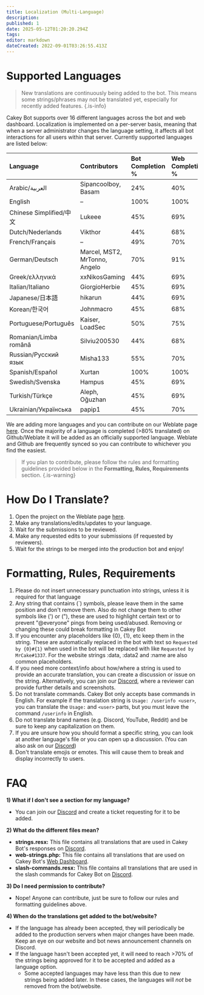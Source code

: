 ```yaml
---
title: Localization (Multi-Language)
description: 
published: 1
date: 2025-05-12T01:20:20.294Z
tags: 
editor: markdown
dateCreated: 2022-09-01T03:26:55.413Z
---
```


# Supported Languages

> New translations are continuously being added to the bot. This means some strings/phrases may not be translated yet, especially for recently added features.
{.is-info}

Cakey Bot supports over 16 different languages across the bot  and web dashboard. Localization is implemented on a per-server basis, meaning that when a server administrator changes the language setting, it affects all bot interactions for all users within that server. Currently supported languages are listed below:

| Language            | Contributors                          | Bot Completion % | Web Completion % |
| :------------------| :------------------------------------- | :--------------- | :---------------- |
| Arabic/العربية      | Sipancoolboy, Basam                     | 24%               | 40%               |
| English            | –                                     | 100%              | 100%              |
| Chinese Simplified/中文 | Lukeee                            | 45%               | 69%               |
| Dutch/Nederlands   | Vikthor                               | 44%               | 68%               |
| French/Français    | –                                     | 49%               | 70%               |
| German/Deutsch     | Marcel, MST2, MrTonno, Angelo         | 70%               | 91%               |
| Greek/ελληνικά      | xxNikosGaming                        | 44%               | 69%               |
| Italian/Italiano   | GiorgioHerbie                         | 45%               | 69%               |
| Japanese/日本語       | hikarun                             | 44%               | 69%               |
| Korean/한국어        | Johnmacro                            | 45%               | 68%               |
| Portuguese/Português | Kaiser, LoadSec                     | 50%               | 75%               |
| Romanian/Limba română | Silviu200530                       | 44%               | 68%               |
| Russian/Русский язык | Misha133                            | 55%               | 70%               |
| Spanish/Español    | Xurtan                                | 100%              | 100%              |
| Swedish/Svenska    | Hampus                                | 45%               | 69%               |
| Turkish/Türkçe     | Aleph, Oğuzhan                        | 45%               | 69%               |
| Ukrainian/Українська | papip1                              | 45%               | 70%               |

We are adding more languages and you can contribute on our Weblate page [here](https://translate.cakey.bot/). Once the majority of a language is completed (>80% translated) on Github/Weblate it will be added as an officially supported language. Weblate and Github are frequently synced so you can contribute to whichever you find the easiest.

> If you plan to contribute, please follow the rules and formatting guidelines provided below in the **Formatting, Rules, Requirements** section.
{.is-warning}

# How Do I Translate?

1. Open the project on the Weblate page [here](https://translate.cakey.bot/).
2. Make any translations/edits/updates to your language.
3. Wait for the submissions to be reviewed.
4. Make any requested edits to your submissions (if requested by reviewers).
5. Wait for the strings to be merged into the production bot and enjoy!

# Formatting, Rules, Requirements

1. Please do not insert unnecessary punctuation into strings, unless it is
   required for that language
2. Any string that contains (`) symbols, please leave them in the same position
   and don't remove them. Also do not change them to other symbols like (') or ("),
   these are used to highlight certain text or to prevent "@everyone" pings from
   being used/abused. Removing or changing these could break formatting in Cakey
   Bot
3. If you encounter any placeholders like {0}, {1}, etc keep them in the
   string. These are automatically replaced in the bot with text so
   `Requested by {0}#{1}` when used in the bot will be replaced with like
   `Requested by MrCake#1337`. For the website strings :data, :data2 and :name are 
   also common placeholders.
4. If you need more context/info about how/where a string is used to provide an
   accurate translation, you can create a discussion or issue on the string. 
   Alternatively, you can join our [Discord](https://cakey.bot/discord), where a reviewer can
   provide further details and screenshots.
5. Do not translate commands. Cakey Bot only accepts base commands in English.
   For example if the translation string is `Usage: /userinfo <user>`, you can
   translate the `Usage:` and `<user>` parts, but you must leave the command
   `/userinfo` in English.
6. Do not translate brand names (e.g. Discord, YouTube, Reddit) and be sure to keep any
   capitalization on them.
7. If you are unsure how you should format a specific string, you can look at
   another language's file or you can open up a discussion. (You can also ask on
   our [Discord](https://cakey.bot/discord))
8. Don't translate emojis or emotes. This will cause them to break and display incorrectly to users.

# FAQ

**1) What if I don't see a section for my language?**

- You can join our [Discord](https://cakey.bot/discord) and create a ticket requesting for it to be added.

**2) What do the different files mean?**

- **strings.resx:** This file contains all translations that are used in Cakey Bot's responses on [Discord](https://discord.gg/Y3VdQAD).
- **web-strings.php:** This file contains all translations that are used on Cakey Bot's [Web Dashboard](https://cakey.bot/dashboard/public).
- **slash-commands.resx:** This file contains all translations that are used in the slash commands for Cakey Bot on [Discord](https://discord.gg/Y3VdQAD).

**3) Do I need permission to contribute?**

- Nope! Anyone can contribute, just be sure to follow our rules and formatting guidelines above.

**4) When do the translations get added to the bot/website?**

- If the language has already been accepted, they will periodically be added to the production servers when major changes have been made. Keep an eye on our website and bot news announcement channels on Discord.
- If the language hasn't been accepted yet, it will need to reach >70% of the strings being approved for it to be accepted and added as a language option.
  - Some accepted languages may have less than this due to new strings being added later. In these cases, the languages will _not_ be removed from the bot/website.